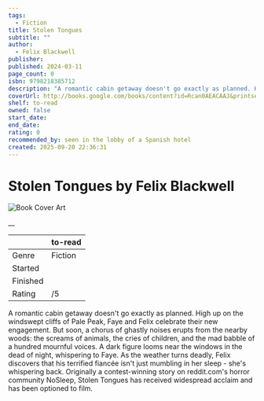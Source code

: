 ```yaml
---
tags:
  - Fiction
title: Stolen Tongues
subtitle: ""
author:
  - Felix Blackwell
publisher:
published: 2024-03-11
page_count: 0
isbn: 9798218385712
description: "A romantic cabin getaway doesn't go exactly as planned. High up on the windswept cliffs of Pale Peak, Faye and Felix celebrate their new engagement. But soon, a chorus of ghastly noises erupts from the nearby woods: the screams of animals, the cries of children, and the mad babble of a hundred mournful voices. A dark figure looms near the windows in the dead of night, whispering to Faye. As the weather turns deadly, Felix discovers that his terrified fiancée isn't just mumbling in her sleep - she's whispering back. Originally a contest-winning story on reddit.com's horror community NoSleep, Stolen Tongues has received widespread acclaim and has been optioned to film."
coverUrl: http://books.google.com/books/content?id=Rcan0AEACAAJ&printsec=frontcover&img=1&zoom=1&source=gbs_api
shelf: to-read
owned: false
start_date:
end_date:
rating: 0
recommended_by: seen in the lobby of a Spanish hotel
created: 2025-09-20 22:36:31
---
```


# Stolen Tongues by Felix Blackwell

![Book Cover Art](http://books.google.com/books/content?id=Rcan0AEACAAJ&printsec=frontcover&img=1&zoom=1&source=gbs_api)

__

| &nbsp; | to-read | 
| --- | --- |
| Genre | Fiction |
| Started |  |
| Finished |  |
| Rating | /5 |

A romantic cabin getaway doesn't go exactly as planned. High up on the windswept cliffs of Pale Peak, Faye and Felix celebrate their new engagement. But soon, a chorus of ghastly noises erupts from the nearby woods: the screams of animals, the cries of children, and the mad babble of a hundred mournful voices. A dark figure looms near the windows in the dead of night, whispering to Faye. As the weather turns deadly, Felix discovers that his terrified fiancée isn't just mumbling in her sleep - she's whispering back. Originally a contest-winning story on reddit.com's horror community NoSleep, Stolen Tongues has received widespread acclaim and has been optioned to film.